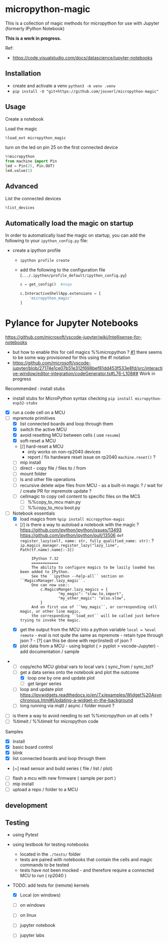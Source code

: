 # micropython-magic

This is a collection of magic methods for micropython for use with Jupyter (formerly IPython Notebook)

**This is a work in progress.**

Ref:
 - https://code.visualstudio.com/docs/datascience/jupyter-notebooks


## Installation
- create and activate a venv `python3 -m venv .venv`
-  `pip install -U "git+https://github.com/josverl/micropython-magic"`


## Usage

Create a notebook 

Load the magic

```python
%load_ext micropython_magic
```

turn on the led on pin 25 on the first connected device 
```python
%%micropython  
from machine import Pin
led = Pin(25, Pin.OUT)
led.value(1)
```

## Advanced 
List the connected devices 
```python
%list_devices
```

## Automatically load the magic on startup

In order to automatically load the magic on startup, you can add the following to your `ipython_config.py` file:

- create a ipython profile 
  - `ipython profile create`
  - add the following to the configuration file (`.../.ipython/profile_default/ipython_config.py`)

    ```python
    c = get_config()  #noqa

    c.InteractiveShellApp.extensions = [
        'micropython_magic'
    ]
    ```

# Pylance for Jupyter Notebooks

https://github.com/microsoft/vscode-jupyter/wiki/Intellisense-for-notebooks

- but how to enable this for cell magics %%micropython ? [#1](https://github.com/Josverl/micropython-magic/issues/1)
  there seems to be some way provisioned for this using the #! notation 
- https://github.com/microsoft/vscode-jupyter/blob/27174e1ce07b51e312f698bef81dd453f533e8fd/src/interactive-window/editor-integration/codeGenerator.ts#L76-L108## Work in progress 


Recommended : install stubs 
- install stubs for MicroPython syntax checking `pip install micropython-esp32-stubs`


 - [x] run a code cell on a MCU 
 - [ ] mpremote primitives
   - [x] list connected boards and loop through them 
   - [x] switch the active MCU
   - [x] avoid resetting MCU between cells ( use `resume`)
   - [x] soft-reset a MCU
   - [/] hard-reset a MCU
       - only works on non-rp2040 devices 
       - report / fix hardware reset  issue on rp2040 `machine.reset()` ?
   - [ ] mip install 
   - [ ] direct - copy file / files to / from 
   - [ ] mount folder 
   - [ ] ls and other file operations 
   - [ ] recursive delete wipe files from MCU - as a built-in magic ? / wait for / create PR for mpremote update ?
   - [ ] cellmagic to copy cell content to specific files on the MCS 
       - [ ] %%copy_to_mcu main.py
       - [ ] %%copy_to_mcu boot.py
- [ ] Notebook essentials
   - [x] load magics from `%pip install micropython-magic`
   - [/] is there a way to autoload a notebook with the magic ?
       https://github.com/ipython/ipython/issues/13493
       https://github.com/ipython/ipython/pull/13506
       `def register_lazy(self, name: str, fully_qualified_name: str):` ?
       `ip.magics_manager.register_lazy("lazy_line", Path(tf.name).name[:-3])`
       ```
            IPython 7.32
            ============
            The ability to configure magics to be lazily loaded has been added to IPython.
            See the ``ipython --help-all`` section on ``MagicsManager.lazy_magic``.
            One can now use::
                c.MagicsManger.lazy_magics = {
                        "my_magic": "slow.to.import",
                        "my_other_magic": "also.slow",
                }
            And on first use of ``%my_magic``, or corresponding cell magic, or other line magic,
            the corresponding ``load_ext`` will be called just before trying to invoke the magic.
       ```
   - [x] get the output from the MCU into a python variable `local = %eval remote`
         - eval is not quite the same as mpremote
         - retain type through json ?
         - [?] can this be done with repr(insted) of json ?
   - [x] plot data from a MCU
            - using bqplot ( > pyplot > vscode-Jupyter) 
            - add documentation / sample
-   
   - [ ] copy/echo MCU global vars to local vars ( sync_from / sync_to)?
   - [ ] get a data series onto the notebook and plot the outcome 
       - [x] loop one by one and update plot
       - [ ] get larger series 
   - [ ] loop and update plot 
         https://ipywidgets.readthedocs.io/en/7.x/examples/Widget%20Asynchronous.html#Updating-a-widget-in-the-background
   - [ ] long running via mqtt / async / folder mount ?
 - [ ] is there a way to avoid needing to set %%micropython on all cells ?
 - [ ] %timeit / %%timeit for micropython code 

Samples
   - [x] Install
   - [x] basic board control
   - [x] blink
   - [x] list connected boards and loop through them 
   - [~] read sensor and build series ( file / list / plot)
   - [ ] flash a mcu with new firmware ( sample per port )
   - [ ] mip install 
   - [ ] upload a repo / folder to a MCU

## development
## Testing 

- using Pytest
- using testbook for testing notebooks
  - located in the `./tests/` folder
  - tests are paired with notebooks that contain the cells and magic commands to be tested
  - tests have not been mocked - and therefore require a connected MCU to run ( rp2040 )

- TODO: add tests for (remote) kernels 
  - [x] Local (on windows)
  - [ ] on windows 
  - [ ] on linux
  - [ ] jupyter notebook
  - [ ] jupyter labs 

